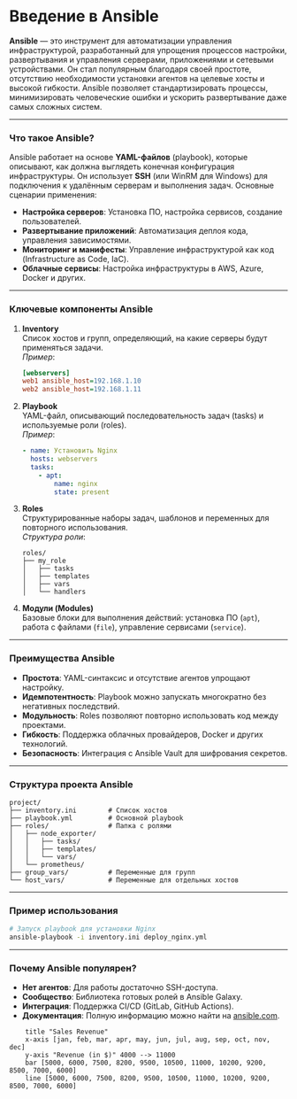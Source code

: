 # Введение в Ansible

**Ansible** — это инструмент для автоматизации управления инфраструктурой, разработанный для упрощения процессов настройки, развертывания и управления серверами, приложениями и сетевыми устройствами. Он стал популярным благодаря своей простоте, отсутствию необходимости установки агентов на целевые хосты и высокой гибкости. Ansible позволяет стандартизировать процессы, минимизировать человеческие ошибки и ускорить развертывание даже самых сложных систем.

---

### **Что такое Ansible?**
Ansible работает на основе **YAML-файлов** (playbook), которые описывают, как должна выглядеть конечная конфигурация инфраструктуры. Он использует **SSH** (или WinRM для Windows) для подключения к удалённым серверам и выполнения задач. Основные сценарии применения:
- **Настройка серверов**: Установка ПО, настройка сервисов, создание пользователей.
- **Развертывание приложений**: Автоматизация деплоя кода, управления зависимостями.
- **Мониторинг и манифесты**: Управление инфраструктурой как код (Infrastructure as Code, IaC).
- **Облачные сервисы**: Настройка инфраструктуры в AWS, Azure, Docker и других.

---

### **Ключевые компоненты Ansible**
1. **Inventory**  
   Список хостов и групп, определяющий, на какие серверы будут применяться задачи.  
   *Пример*:  
   ```ini
   [webservers]
   web1 ansible_host=192.168.1.10
   web2 ansible_host=192.168.1.11
   ```

2. **Playbook**  
   YAML-файл, описывающий последовательность задач (tasks) и используемые роли (roles).  
   *Пример*:  
   ```yaml
   - name: Установить Nginx
     hosts: webservers
     tasks:
       - apt:
           name: nginx
           state: present
   ```

3. **Roles**  
   Структурированные наборы задач, шаблонов и переменных для повторного использования.  
   *Структура роли*:  
   ```plaintext
   roles/
   ├── my_role
   │   ├── tasks
   │   ├── templates
   │   ├── vars
   │   └── handlers
   ```

4. **Модули (Modules)**  
   Базовые блоки для выполнения действий: установка ПО (`apt`), работа с файлами (`file`), управление сервисами (`service`).

---

### **Преимущества Ansible**
- **Простота**: YAML-синтаксис и отсутствие агентов упрощают настройку.  
- **Идемпотентность**: Playbook можно запускать многократно без негативных последствий.  
- **Модульность**: Roles позволяют повторно использовать код между проектами.  
- **Гибкость**: Поддержка облачных провайдеров, Docker и других технологий.  
- **Безопасность**: Интеграция с Ansible Vault для шифрования секретов.

---

### **Структура проекта Ansible**
```plaintext
project/
├── inventory.ini        # Список хостов
├── playbook.yml         # Основной playbook
├── roles/               # Папка с ролями
│   ├── node_exporter/
│   │   ├── tasks/
│   │   ├── templates/
│   │   └── vars/
│   └── prometheus/
├── group_vars/          # Переменные для групп
└── host_vars/           # Переменные для отдельных хостов
```

---

### **Пример использования**
```bash
# Запуск playbook для установки Nginx
ansible-playbook -i inventory.ini deploy_nginx.yml
```

---

### **Почему Ansible популярен?**
- **Нет агентов**: Для работы достаточно SSH-доступа.  
- **Сообщество**: Библиотека готовых ролей в Ansible Galaxy.  
- **Интеграция**: Поддержка CI/CD (GitLab, GitHub Actions).  
- **Документация**: Полную информацию можно найти на [ansible.com](https://docs.ansible.com/).








```xychart-beta
    title "Sales Revenue"
    x-axis [jan, feb, mar, apr, may, jun, jul, aug, sep, oct, nov, dec]
    y-axis "Revenue (in $)" 4000 --> 11000
    bar [5000, 6000, 7500, 8200, 9500, 10500, 11000, 10200, 9200, 8500, 7000, 6000]
    line [5000, 6000, 7500, 8200, 9500, 10500, 11000, 10200, 9200, 8500, 7000, 6000]
```
